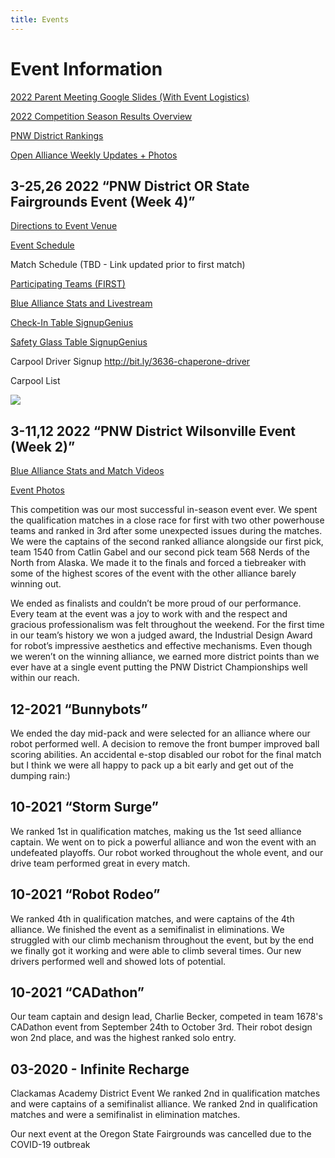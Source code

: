 ```yaml
---
title: Events
---
```

# Event Information

[2022 Parent Meeting Google Slides (With Event Logistics)](https://docs.google.com/presentation/d/1OzKYu9WpnqYJnJD482vqsR5AxRag0fo1TJKUO-nWwtw)

[2022 Competition Season Results Overview](https://frc-events.firstinspires.org/2022/team/3636) 

[PNW District Rankings](https://frc-events.firstinspires.org/2022/district/PNW#rankings)

[Open Alliance Weekly Updates + Photos](https://linktr.ee/Generals3636)

## 3-25,26 2022 “PNW District OR State Fairgrounds Event (Week 4)”

[Directions to Event Venue](https://maps.google.com/maps?ll=44.957976,-123.009372&z=16&t=m&hl=en&gl=US&mapclient=embed&q=2330%2017th%20St%20NE%20Salem%2C%20OR%2097301)

[Event Schedule](https://drive.google.com/file/d/1R8lts-gLlngEpz8RPVEyq6QZCyJcrV_T/view)

Match Schedule (TBD - Link updated prior to first match)

[Participating Teams (FIRST)](https://www.firstinspires.org/team-event-search/event?id=56576)

[Blue Alliance Stats and Livestream ](https://www.thebluealliance.com/event/2022orsal)

[Check-In Table SignupGenius](https://www.signupgenius.com/go/10c0e4da5a92ea3f9c61-oregon)

[Safety Glass Table SignupGenius](https://www.signupgenius.com/go/10c0e4da5a92ea3f9c61-oregon1)



Carpool Driver Signup <http://bit.ly/3636-chaperone-driver>

Carpool List

![](/media/salem_carpool_list.png)

## 3-11,12 2022 “PNW District Wilsonville Event (Week 2)”

[Blue Alliance Stats and Match Videos](https://www.thebluealliance.com/event/2022orwil)

[Event Photos](https://photos.app.goo.gl/9nZB4iAVMriENLE56)

This competition was our most successful in-season event ever. We spent the qualification matches in a close race for first with two other powerhouse teams and ranked in 3rd after some unexpected issues during the matches. We were the captains of the second ranked alliance alongside our first pick, team 1540 from Catlin Gabel and our second pick team 568 Nerds of the North from Alaska. We made it to the finals and forced a tiebreaker with some of the highest scores of the event with the other alliance barely winning out. 

We ended as finalists and couldn’t be more proud of our performance. Every team at the event was a joy to work with and the respect and gracious professionalism was felt throughout the weekend. For the first time in our team’s history we won a judged award, the Industrial Design Award for robot’s impressive aesthetics and effective mechanisms. Even though we weren’t on the winning alliance, we earned more district points than we ever have at a single event putting the PNW District Championships well within our reach.

## 12-2021 “Bunnybots”

We ended the day mid-pack and were selected for an alliance where our robot performed well. A decision to remove the front bumper improved ball scoring abilities. An accidental e-stop disabled our robot for the final match but I think we were all happy to pack up a bit early and get out of the dumping rain:) 

## 10-2021 “Storm Surge”

We ranked 1st in qualification matches, making us the 1st seed alliance captain. We went on to pick a powerful alliance and won the event with an undefeated playoffs. Our robot worked throughout the whole event, and our drive team performed great in every match.

## 10-2021 “Robot Rodeo”

We ranked 4th in qualification matches, and were captains of the 4th alliance. We finished the event as a semifinalist in eliminations. We struggled with our climb mechanism throughout the event, but by the end we finally got it working and were able to climb several times. Our new drivers performed well and showed lots of potential. 

## 10-2021 “CADathon”

Our team captain and design lead, Charlie Becker, competed in team 1678's CADathon event from September 24th to October 3rd. Their robot design won 2nd place, and was the highest ranked solo entry. 

## 03-2020 - Infinite Recharge

Clackamas Academy District Event
We ranked 2nd in qualification matches and were captains of a semifinalist alliance. 
We ranked 2nd in qualification matches and were a semifinalist in elimination matches. 

Our next event at the Oregon State Fairgrounds was cancelled due to the COVID-19 outbreak